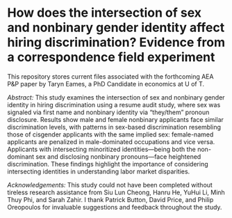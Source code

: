 # How does the intersection of sex and nonbinary gender identity affect hiring discrimination? Evidence from a correspondence field experiment

This repository stores current files associated with the forthcoming AEA P&P paper by Taryn Eames, a PhD Candidate in economics at U of T.

_Abstract:_ This study examines the intersection of sex and nonbinary gender identity in hiring discrimination using a resume audit study, where sex was signaled via first name and nonbinary identity via “they/them” pronoun disclosure. Results show male and female nonbinary applicants face similar discrimination levels, with patterns in sex-based discrimination resembling those of cisgender applicants with the same implied sex: female-named applicants are penalized in male-dominated occupations and vice versa. Applicants with intersecting minoritized identities—being both the non-dominant sex and disclosing nonbinary pronouns—face heightened discrimination. These findings highlight the importance of considering intersecting identities in understanding labor market disparities.

_Acknowledgements:_ This study could not have been completed without tireless research assistance from Siu Lun Cheong, Hanru He, YuHui Li, Minh Thuy Phi, and Sarah Zahir. I thank Patrick Button, David Price, and Philip Oreopoulos for invaluable suggestions and feedback throughout the study.
